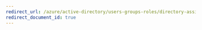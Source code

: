 ```yaml
---
redirect_url: /azure/active-directory/users-groups-roles/directory-assign-admin-roles
redirect_document_id: true
---
```

